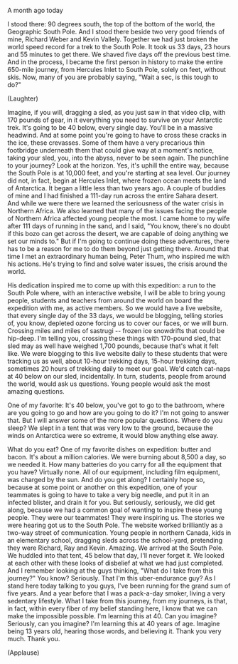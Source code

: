 
A month ago today

I stood there:
90 degrees south, the top of
the bottom of the world, the Geographic South Pole.
And I stood there beside two very good friends of mine,
Richard Weber and Kevin Vallely.
Together we had just broken the world speed record
for a trek to the South Pole.
It took us 33 days,
23 hours and 55 minutes to get there.
We shaved five days off the previous best time.
And in the process, I became the first person in history
to make the entire 650-mile journey,
from Hercules Inlet to South Pole,
solely on feet, without skis.
Now, many of you are probably saying, &quot;Wait a sec,
is this tough to do?&quot;

(Laughter)

Imagine, if you will,
dragging a sled, as you just saw in that video clip,
with 170 pounds of gear,
in it everything you need to survive on your Antarctic trek.
It&#39;s going to be 40 below, every single day.
You&#39;ll be in a massive headwind.
And at some point you&#39;re going to have to cross these cracks in the ice,
these crevasses.
Some of them have a very precarious thin footbridge underneath them
that could give way at a moment&#39;s notice,
taking your sled, you, into the abyss, never to be seen again.
The punchline to your journey? Look at the horizon.
Yes, it&#39;s uphill the entire way,
because the South Pole is at 10,000 feet,
and you&#39;re starting at sea level.
Our journey did not, in fact, begin at Hercules Inlet,
where frozen ocean meets the land of Antarctica.
It began a little less than two years ago.
A couple of buddies of mine and I
had finished a 111-day run across the entire Sahara desert.
And while we were there we learned
the seriousness of the water crisis in Northern Africa.
We also learned that many of the issues facing the people of Northern Africa
affected young people the most.
I came home to my wife after 111 days of running in the sand,
and I said, &quot;You know, there&#39;s no doubt if this bozo can get across the desert,
we are capable of doing anything we set our minds to.&quot;
But if I&#39;m going to continue doing these adventures, there has to be
a reason for me to do them
beyond just getting there.
Around that time I met an extraordinary human being,
Peter Thum, who inspired me with his actions.
He&#39;s trying to find and solve water issues, the crisis around the world.

His dedication inspired me to come up with this expedition:
a run to the South Pole
where, with an interactive website,
I will be able to bring young people, students and teachers from around the world
on board the expedition with me,
as active members.
So we would have a live website, that every single day of the 33 days,
we would be blogging, telling stories of,
you know, depleted ozone forcing us to cover our faces,
or we will burn.
Crossing miles and miles of sastrugi --
frozen ice snowdrifts that could be hip-deep.
I&#39;m telling you, crossing these things with 170-pound sled,
that sled may as well have weighed 1,700 pounds,
because that&#39;s what it felt like.
We were blogging to this live website daily
to these students that were tracking us as well,
about 10-hour trekking days,
15-hour trekking days,
sometimes 20 hours of trekking daily to meet our goal.
We&#39;d catch cat-naps at 40 below on our sled, incidentally.
In turn, students,
people from around the world, would ask us questions.
Young people would ask the most amazing questions.

One of my favorite: It&#39;s 40 below, you&#39;ve got to go to the bathroom,
where are you going to go and how are you going to do it?
I&#39;m not going to answer that. But I will answer some of the more popular questions.
Where do you sleep? We slept in a tent that was very low to the ground,
because the winds on Antarctica were so extreme, it would blow anything else away.

What do you eat? One of my favorite dishes on expedition:
butter and bacon. It&#39;s about a million calories.
We were burning about 8,500 a day,
so we needed it.
How many batteries do you carry for all the equipment that you have?
Virtually none. All of our equipment, including film equipment,
was charged by the sun.
And do you get along? I certainly hope so,
because at some point or another on this expedition,
one of your teammates is going to have to take a very big needle,
and put it in an infected blister, and drain it for you.
But seriously, seriously, we did get along,
because we had a common goal of wanting to inspire these young people.
They were our teammates! They were inspiring us.
The stories we were hearing got us to the South Pole.
The website worked brilliantly as a two-way street of communication.
Young people in northern Canada, kids in an elementary school,
dragging sleds across the school-yard,
pretending they were Richard, Ray and Kevin. Amazing.
We arrived at the South Pole. We huddled into that tent,
45 below that day, I&#39;ll never forget it.
We looked at each other with these looks
of disbelief at what we had just completed.
And I remember looking at the guys thinking,
&quot;What do I take from this journey?&quot; You know? Seriously.
That I&#39;m this uber-endurance guy?
As I stand here today talking to you guys,
I&#39;ve been running for the grand sum of five years.
And a year before that I was a pack-a-day smoker,
living a very sedentary lifestyle.
What I take from this journey, from my journeys,
is that, in fact,
within every fiber of my belief standing here,
I know that we can make the impossible possible.
I&#39;m learning this at 40.
Can you imagine? Seriously, can you imagine?
I&#39;m learning this at 40 years of age.
Imagine being 13 years old,
hearing those words, and believing it.
Thank you very much. Thank you.

(Applause)

